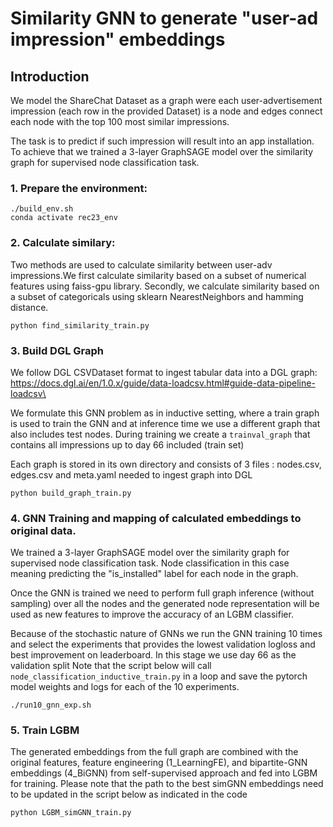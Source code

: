 # Similarity GNN to generate "user-ad impression" embeddings
## Introduction
We model the ShareChat Dataset as a graph were each user-advertisement impression (each row in the provided Dataset) is a node and edges connect each node with the top 100 most similar impressions. 

The task is to predict if such impression will result into an app installation. To achieve that we trained a 3-layer GraphSAGE model over the similarity graph for supervised node classification task. 


### 1. Prepare the environment:
```
./build_env.sh
conda activate rec23_env
```

### 2. Calculate similary:
Two methods are used to calculate similarity between user-adv impressions.We first calculate similarity based on a subset of numerical features using faiss-gpu library. Secondly, we calculate similarity based on a subset of categoricals using sklearn NearestNeighbors and hamming distance.
```
python find_similarity_train.py
```

### 3. Build DGL Graph
We follow DGL CSVDataset format to ingest tabular data into a DGL graph: https://docs.dgl.ai/en/1.0.x/guide/data-loadcsv.html#guide-data-pipeline-loadcsv\

We formulate this GNN problem as in inductive setting, where a train graph is used to train the GNN and at inference time we use a different graph that also includes test nodes. 
During training we create a `trainval_graph` that contains all impressions up to day 66 included (train set)

Each graph is stored in its own directory and consists of 3 files : nodes.csv, edges.csv and meta.yaml needed to ingest graph into DGL

```
python build_graph_train.py
```

### 4. GNN Training and mapping of calculated embeddings to original data.
We trained a 3-layer GraphSAGE model over the similarity graph for supervised node classification task. Node classification in this case meaning predicting the "is_installed" label for each node in the graph. 

Once the GNN is trained we need to perform full graph inference (without sampling) over all the nodes and the generated node representation will be used as new features to improve the accuracy of an LGBM classifier. 

Because of the stochastic nature of GNNs we run the GNN training 10 times and select the experiments that provides the lowest validation logloss and best improvement on leaderboard. In this stage we use day 66 as the validation split
Note that the script below will call `node_classification_inductive_train.py` in a loop and save the pytorch model weights and logs for each of the 10 experiments.

```
./run10_gnn_exp.sh
```

### 5. Train LGBM
The generated embeddings from the full graph are combined with the original features, feature engineering (1_LearningFE), and bipartite-GNN embeddings (4_BiGNN) from self-supervised approach and fed into LGBM for training.
Please note that the path to the best simGNN embeddings need to be updated in the script below as indicated in the code
```
python LGBM_simGNN_train.py
```


